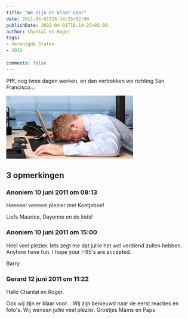 ```yaml
---
title: "We zijn er klaar voor"
date: 2011-06-01T16:14:25+02:00
publishDate: 2022-04-01T16:14:25+02:00
author: Chantal en Roger
tags:
- Verenigde Staten
- 2011

comments: false
---
```


Pfff, nog twee dagen werken, en dan vertrekken we richting San Francisco…

![Moe](./images/zelftest_werkstress[2].jpg)

## 3 opmerkingen

### Anoniem 10 juni 2011 om 08:13

Heeeeel veeeeel plezier met Koetjeboe!

Liefs Maurice, Dayenne en de kids!

### Anoniem 10 juni 2011 om 15:00

Heel veel plezier. Iets zegt me dat jullie het wel verdiend zullen hebben. Anyhow have fun. I hope your I-95's are accepted.

Barry

### Gerard 12 juni 2011 om 11:22

Hallo Chantal en Roger.

Ook wij zijn er klaar voor... Wij zijn benieuwd naar de eerst reacties en foto's.
Wij wensen jullie veel plezier.
Groetjes
Mams en Paps
